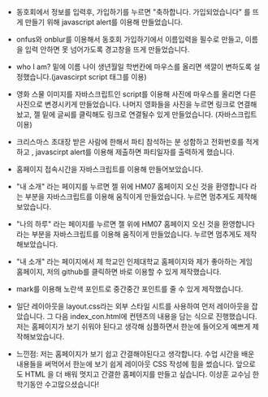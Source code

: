 - 동호회에서 정보를 입력후, 가입하기를 누르면 "축하합니다. 가입되었습니다" 를 뜨게 만들기 위해 javascript alert를 이용해  만들었습니다.

- onfus와 onblur를 이용해서 동호회 가입하기에서 이름입력을 필수로 만들고, 이름을 입력 안하면 못 넘어가도록 경고창을 뜨게 만들었습니다.

- who I am? 밑에 이름 나이 생년월일 학번칸에 마우스를 올리면 색깔이 변하도록 설정했습니다.(javascirpt script 태그를 이용)

- 영화 스물 이미지를 자바스크립트인 script를 이용해 사진에 마우스를 올리면 다른 사진으로 변경시키게 만들었습니다. 나머지 영화들을 사진을 누르면 링크로 연결해놨고, 젤 밑에 글씨를 클릭해도 링크로 연결될수 있게 만들었습니다. (자바스크립트 이용)

- 크리스마스 초대장 받은 사람에 한해서 파티 참석하는 분 성함하고 전화번호를 적게하고 , javascirpt alert를 이용해 제출하면 파티일자를 출력하게 했습니다.

- 홈페이지 접속시간을 자바스크립트를 이용해 만들어보았습니다.

- "내 소개" 라는 페이지를 누르면 젤 위에 HM07 홈페이지 오신 것을 환영합니다 라는 부분을 자바스크립트를 이용해 움직이게 만들었습니다. 누르면 멈추게도 제작해보았습니다.

- "나의 하루" 라는 페이지를 누르면 젤 위에 HM07 홈페이지 오신 것을 환영합니다 라는 부분을 자바스크립트를 이용해 움직이게 만들었습니다. 누르면 멈추게도 제작해보았습니다.

- "내 소개" 라는 페이지에서 제 학교인 인제대학교 홈페이지와 제가 좋아하는 게임 홈페이지, 저의 github를 클릭하면 바로 이용할 수 있게 제작했습니다.

- mark를 이용해 노란색 포인트로 중간중간 포인트를 줄 수 있게 제작했습니다. 

- 일단 레이아웃을 layout.css라는 외부 스타일 시트를 사용하여 먼저 레이아웃을 잡았습니다.
그 다음 index_con.html에 컨텐츠의 내용을 담는 식으로 진행했습니다. 저는 홈페이지가 보기 쉬워야 된다고 생각해 심플하면서 한눈에 들어오게 예쁘게 제작해보았습니다.


- 느낀점: 저는 홈페이지가 보기 쉽고 간결해야된다고 생각합니다. 수업 시간을 배운 내용들을 써먹어서 한눈에 보기 쉽게 레이아웃 CSS 작성에 힘을 썼습니다. 앞으로도 HTML 을 더 배워 
멋지고 간결한 홈페이지를 만들고 싶습니다. 이상훈 교수님 한 학기동안 수고많으셨습니다!

